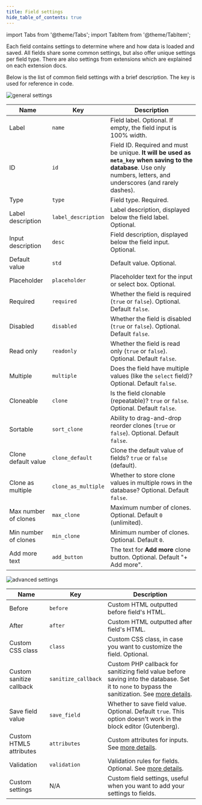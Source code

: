 ```yaml
---
title: Field settings
hide_table_of_contents: true
---
```


import Tabs from '@theme/Tabs';
import TabItem from '@theme/TabItem';

Each field contains settings to determine where and how data is loaded and saved. All fields share some common settings, but also offer unique settings per field type. There are also settings from extensions which are explained on each extension docs.

Below is the list of common field settings with a brief description. The key is used for reference in code.

<Tabs>

  <TabItem value="general" label="General">

![general settings](https://i.imgur.com/MJ3JRiT.png)

Name | Key | Description
--- | --- | ---
Label | `name` | Field label. Optional. If empty, the field input is 100% width.
ID | `id` | Field ID. Required and must be unique. **It will be used as `meta_key` when saving to the database**. Use only numbers, letters, and underscores (and rarely dashes).
Type | `type` | Field type. Required.
Label description | `label_description` | Label description, displayed below the field label. Optional.
Input description | `desc` | Field description, displayed below the field input. Optional.
Default value | `std` | Default value. Optional.
Placeholder | `placeholder` | Placeholder text for the input or select box. Optional.
Required | `required` | Whether the field is required (`true` or `false`). Optional. Default `false`.
Disabled | `disabled` | Whether the field is disabled (`true` or `false`). Optional. Default `false`.
Read only | `readonly` | Whether the field is read only (`true` or `false`). Optional. Default `false`.
Multiple | `multiple`|Does the field have multiple values (like the `select` field)? Optional. Default `false`.
Cloneable | `clone` | Is the field clonable (repeatable)? `true` or `false`. Optional. Default `false`.
Sortable | `sort_clone`|Ability to drag-and-drop reorder clones (`true` or `false`). Optional. Default `false`.
Clone default value | `clone_default`|Clone the default value of fields? `true` or `false` (default).
Clone as multiple | `clone_as_multiple`|Whether to store clone values in multiple rows in the database? Optional. Default `false`.
Max number of clones | `max_clone`|Maximum number of clones. Optional. Default `0` (unlimited).
Min number of clones | `min_clone`|Minimum number of clones. Optional. Default `0`.
Add more text | `add_button`|The text for **Add more** clone button. Optional. Default "+ Add more".

  </TabItem>

  <TabItem value="advanced" label="Advanced">

![advanced settings](https://i.imgur.com/jX7YDH3.png)

Name | Key | Description
--- | --- | ---
Before | `before` | Custom HTML outputted before field's HTML.
After | `after` | Custom HTML outputted after field's HTML.
Custom CSS class | `class` | Custom CSS class, in case you want to customize the field. Optional.
Custom sanitize callback | `sanitize_callback` | Custom PHP callback for sanitizing field value before saving into the database. Set it to `none` to bypass the sanitization. See [more details](/sanitization/).
Save field value | `save_field` | Whether to save field value. Optional. Default `true`. This option doesn't work in the block editor (Gutenberg).
Custom HTML5 attributes | `attributes` | Custom attributes for inputs. See [more details](/custom-attributes/).
Validation | `validation` | Validation rules for fields. Optional. See [more details](/validation/).
Custom settings | N/A | Custom field settings, useful when you want to add your settings to fields.

  </TabItem>

</Tabs>
